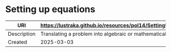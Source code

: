 # Setting up equations

URI|https://lustraka.github.io/resources/pol14/SettingUpEquations
-|-
Description|Translating a problem into algebraic or mathematical form.
Created|2025-03-03

